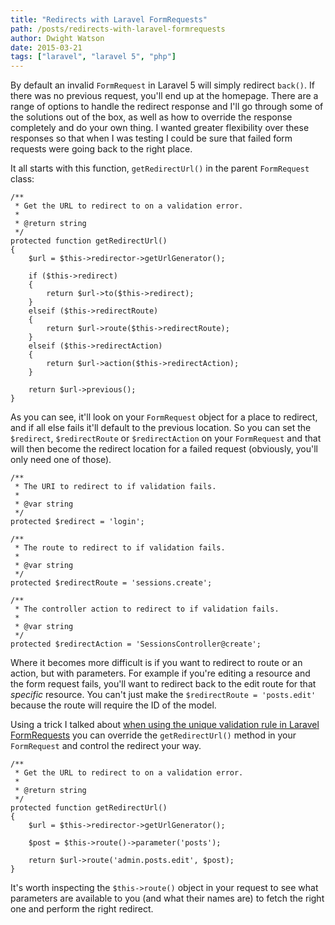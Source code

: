 ```yaml
---
title: "Redirects with Laravel FormRequests"
path: /posts/redirects-with-laravel-formrequests
author: Dwight Watson
date: 2015-03-21
tags: ["laravel", "laravel 5", "php"]
---
```


By default an invalid `FormRequest` in Laravel 5 will simply redirect `back()`. If there was no previous request, you'll end up at the homepage. There are a range of options to handle the redirect response and I'll go through some of the solutions out of the box, as well as how to override the response completely and do your own thing. I wanted greater flexibility over these responses so that when I was testing I could be sure that failed form requests were going back to the right place.

It all starts with this function, `getRedirectUrl()` in the parent `FormRequest` class:

    /**
     * Get the URL to redirect to on a validation error.
     *
     * @return string
     */
    protected function getRedirectUrl()
    {
        $url = $this->redirector->getUrlGenerator();

        if ($this->redirect)
        {
            return $url->to($this->redirect);
        }
        elseif ($this->redirectRoute)
        {
            return $url->route($this->redirectRoute);
        }
        elseif ($this->redirectAction)
        {
            return $url->action($this->redirectAction);
        }

        return $url->previous();
    }

As you can see, it'll look on your `FormRequest` object for a place to redirect, and if all else fails it'll default to the previous location. So you can set the `$redirect`, `$redirectRoute` or `$redirectAction` on your `FormRequest` and that will then become the redirect location for a failed request (obviously, you'll only need one of those).

    /**
     * The URI to redirect to if validation fails.
     *
     * @var string
     */
    protected $redirect = 'login';

    /**
     * The route to redirect to if validation fails.
     *
     * @var string
     */
    protected $redirectRoute = 'sessions.create';

    /**
     * The controller action to redirect to if validation fails.
     *
     * @var string
     */
    protected $redirectAction = 'SessionsController@create';

Where it becomes more difficult is if you want to redirect to route or an action, but with parameters. For example if you're editing a resource and the form request fails, you'll want to redirect back to the edit route for that *specific* resource. You can't just make the `$redirectRoute = 'posts.edit'` because the route will require the ID of the model.

Using a trick I talked about [when using the unique validation rule in Laravel FormRequests](https://www.dwightwatson.com/posts/using-unique-rule-ids-in-laravel-formrequests) you can override the `getRedirectUrl()` method in your `FormRequest` and control the redirect your way.

    /**
     * Get the URL to redirect to on a validation error.
     *
     * @return string
     */
    protected function getRedirectUrl()
    {
        $url = $this->redirector->getUrlGenerator();

        $post = $this->route()->parameter('posts');

        return $url->route('admin.posts.edit', $post);
    }

It's worth inspecting the `$this->route()` object in your request to see what parameters are available to you (and what their names are) to fetch the right one and perform the right redirect.
